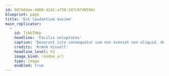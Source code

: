 ```yaml
---
id: 087b64ae-4860-4142-a738-247c97d059dc
blueprint: page
title: 'Est laudantium maxime'
main_replicator:
  -
    id: 7jbbTHKp
    headline: 'Facilis voluptates'
    caption: 'Deserunt iste consequatur cum non eveniet non aliquid. Omnis error ipsum molestias voluptatibus.'
    credits: 'Krænk Visuell'
    headline_level: h2
    image_kind: random_url
    type: image
    enabled: true
---
```


